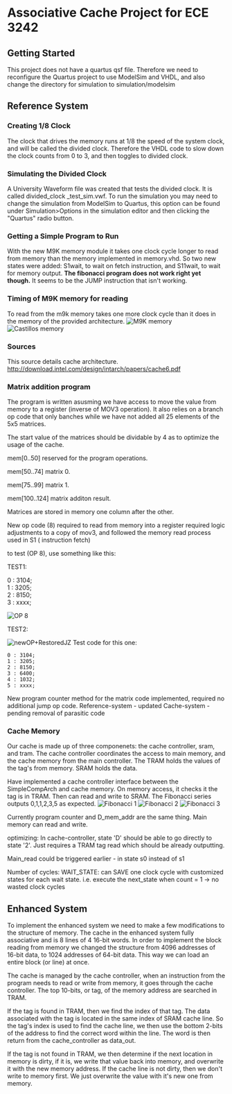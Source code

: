 # Associative Cache Project for ECE 3242

## Getting Started
This project does not have a quartus qsf file. Therefore we need to reconfigure the Quartus project
to use ModelSim and VHDL, and also change the directory for simulation to simulation/modelsim

## Reference System

### Creating 1/8 Clock

The clock that drives the memory runs at 1/8 the speed of the system clock, 
and will be called the divided clock. Therefore the VHDL code to slow down
the clock counts from 0 to 3, and then toggles to divided clock.

### Simulating the Divided Clock

A University Waveform file was created that tests the divided clock. 
It is called divided_clock _test_sim.vwf.
To run the simulation you may need to change the simulation from ModelSim 
to Quartus, this option can be found under Simulation>Options in the simulation
editor and then clicking the "Quartus" radio button.

### Getting a Simple Program to Run

With the new M9K memory module it takes one clock cycle longer to read from memory than the memory implemented in memory.vhd. So two new states were added: S1wait, to wait on fetch instruction, and S11wait, to wait for memory output. **The fibonacci program does not work right yet though.** It seems to be the JUMP instruction that isn't working.

### Timing of M9K memory for reading

To read from the m9k memory takes one more clock cycle than it does in the memory of the provided architecture.
![M9K memory](https://raw.githubusercontent.com/davejmurphy/cache-project/master/m9k_sim.PNG?token=AGFDIxUzVx8qfR9N9X3kv4ObQsWfYIE-ks5W6W1TwA%3D%3D)
![Castillos memory](https://raw.githubusercontent.com/davejmurphy/cache-project/master/castillo_mem_sim.PNG?token=AGFDI-Ijfs7xhMDHU0pbmbwHNoPhzm6Cks5W6W0_wA%3D%3D)

### Sources

This source details cache architecture.
http://download.intel.com/design/intarch/papers/cache6.pdf

### Matrix addition program

The program is written asusming we have access to move the value from memory to a register (inverse of MOV3 operation). It also relies on a branch op code that only banches while we have not added all 25 elements of the 5x5 matrices.

The start value of the matrices should be dividable by 4 as to optimize the usage of the cache.

mem[0..50] reserved for the program operations.

mem[50..74] matrix 0.

mem[75..99] matrix 1.

mem[100..124] matrix additon result.

Matrices are stored in memory one column after the other. 

New op code (8) required to read from memory into a register required logic adjustments to a copy of mov3,
and followed the memory read process used in S1 ( instruction fetch)

to test (OP 8), use something like this: 

TEST1:

  0 : 3104;	   		
	1 : 3205;			
	2 : 8150;			
	3 : xxxx;			
	
![OP 8](https://raw.githubusercontent.com/davejmurphy/cache-project/master/OP8.png?token=ANNZ93U40xoMfHPDB7KI9NbXAlVtG3XYks5W7sQzwA%3D%3D)

TEST2:

![newOP+RestoredJZ](https://raw.githubusercontent.com/davejmurphy/cache-project/master/OPcode8Works-restoredoriginaljump.PNG?token=ANNZ90iPkZ8zaZwaymDIYJZMWfEaiuO9ks5W8GBgwA%3D%3D)
Test code for this one:

	0 : 3104;	   		
	1 : 3205;			
	2 : 8150;			
	3 : 6400;			
	4 : 1032;
	5 : xxxx;

New program counter method for the matrix code implemented, required no additional jump op code.
Reference-system - updated
Cache-system - pending removal of parasitic code


### Cache Memory

Our cache is made up of three componenets: the cache controller, sram, and tram. The cache controller coordinates the access to main memory, and the cache memory from the main controller. The TRAM holds the values of the tag's from memory. SRAM holds the data.

Have implemented a cache controller interface between the SimpleCompArch and cache memory. 
On memory access, it checks it the tag is in TRAM. Then can read and write to SRAM.
The Fibonacci series outputs 0,1,1,2,3,5 as expected.
![Fibonacci 1](https://raw.githubusercontent.com/davejmurphy/cache-project/master/Testing_cacheWithFibonacci_works0.PNG?token=AL-sqxjumVluAzGfU-AcEjuLEdfbIqFDks5W7zlFwA%3D%3D)
![Fibonacci 2](https://raw.githubusercontent.com/davejmurphy/cache-project/master/Testing_cacheWithFibonacci_works1.PNG?token=AL-sq9vn6xaMqunx_Uq66QdrdQYmne6Tks5W7zlcwA%3D%3D)
![Fibonacci 3](https://raw.githubusercontent.com/davejmurphy/cache-project/master/Testing_cacheWithFibonacci_works2.PNG?token=AL-sq_VJVX3tAIVDJ6ZnDPDUQ7Wx-alzks5W7zltwA%3D%3D)


Currently program counter and D_mem_addr are the same thing.
Main memory can read and write.

optimizing:
In cache-controller, state 'D' should be able to go directly to state '2'. Just requires a TRAM tag read which should be already outputting.

Main_read could be triggered earlier - in state s0 instead of s1

Number of cycles:
WAIT_STATE: can SAVE one clock cycle with customized 
 states for each wait state.
 i.e. execute the next_state when count = 1
		-> no wasted clock cycles
		
## Enhanced System
To implement the enhanced system we need to make a few modifications to the structure of memory. The cache in the enhanced system fully associative and is 8 lines of 4 16-bit words. In order to implement the block reading from memory we changed the structure from 4096 addresses of 16-bit data, to 1024 addresses of 64-bit data. This way we can load an entire block (or line) at once. 

The cache is managed by the cache controller, when an instruction from the program needs to read or write from memory, it goes through the cache controller. The top 10-bits, or tag, of the memory address are searched in TRAM. 

If the tag is found in TRAM, then we find the index of that tag. The data associated with the tag is located in the same index of SRAM cache line. So the tag's index is used to find the cache line, we then use the bottom 2-bits of the address to find the correct word within the line. The word is then return from the cache_controller as data_out.

If the tag is not found in TRAM, we then determine if the next location in memory is dirty, if it is, we write that value back into memory, and overwrite it with the new memory address. If the cache line is not dirty, then we don't write to memory first. We just overwrite the value with it's new one from memory.

